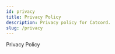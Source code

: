 ```yaml
---
id: privacy
title: Privacy Policy
description: Privacy policy for Catcord.
slug: /privacy
---
```


Privacy Policy